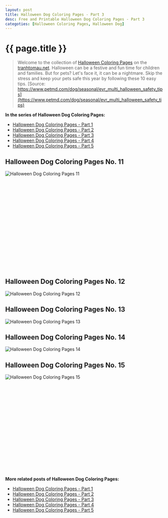 ```yaml
---
layout: post
title: Halloween Dog Coloring Pages - Part 3
desc: Free and Printable Halloween Dog Coloring Pages - Part 3
categoties: [Halloween Coloring Pages, Halloween Dog]
---
```

{{ page.title }}
================
> Welcome to the collection of [Halloween Coloring Pages](http://tranhtomau.net/) on the [tranhtomau.net](http://tranhtomau.net/). Halloween can be a festive and fun time for children and families. But for pets? Let's face it, it can be a nightmare. Skip the stress and keep your pets safe this year by following these 10 easy tips. [Source: https://www.petmd.com/dog/seasonal/evr_multi_halloween_safety_tips](https://www.petmd.com/dog/seasonal/evr_multi_halloween_safety_tips)

**In the series of Halloween Dog Coloring Pages:**

* [Halloween Dog Coloring Pages - Part 1](http://tranhtomau.net/2018/08/17/Halloween-Dog-Coloring-Pages-part-1.html)
* [Halloween Dog Coloring Pages - Part 2](http://tranhtomau.net/2018/08/17/Halloween-Dog-Coloring-Pages-part-2.html)
* [Halloween Dog Coloring Pages - Part 3](http://tranhtomau.net/2018/08/17/Halloween-Dog-Coloring-Pages-part-3.html)
* [Halloween Dog Coloring Pages - Part 4](http://tranhtomau.net/2018/08/17/Halloween-Dog-Coloring-Pages-part-4.html)
* [Halloween Dog Coloring Pages - Part 5](http://tranhtomau.net/2018/08/17/Halloween-Dog-Coloring-Pages-part-5.html)

## Halloween Dog Coloring Pages No. 11
![Halloween Dog Coloring Pages 11](http://tranhtomau.net/img2/Halloween-Dog-Coloring-Pages%20(11).jpg "Halloween Dog Coloring Pages 11")

<script async src="//pagead2.googlesyndication.com/pagead/js/adsbygoogle.js"></script><!-- Texxtonly --><ins class="adsbygoogle" style="display:inline-block;width:336px;height:280px" data-ad-client="ca-pub-6753140515841889" data-ad-slot="3207852233"></ins><script>(adsbygoogle = window.adsbygoogle || []).push({}); </script>

## Halloween Dog Coloring Pages No. 12
![Halloween Dog Coloring Pages 12](http://tranhtomau.net/img2/Halloween-Dog-Coloring-Pages%20(12).jpg "Halloween Dog Coloring Pages 12")

## Halloween Dog Coloring Pages No. 13
![Halloween Dog Coloring Pages 13](http://tranhtomau.net/img2/Halloween-Dog-Coloring-Pages%20(13).jpg "Halloween Dog Coloring Pages 13")

## Halloween Dog Coloring Pages No. 14
![Halloween Dog Coloring Pages 14](http://tranhtomau.net/img2/Halloween-Dog-Coloring-Pages%20(14).jpg "Halloween Dog Coloring Pages 14")

## Halloween Dog Coloring Pages No. 15
![Halloween Dog Coloring Pages 15](http://tranhtomau.net/img2/Halloween-Dog-Coloring-Pages%20(15).jpg "Halloween Dog Coloring Pages 15")

<script async src="//pagead2.googlesyndication.com/pagead/js/adsbygoogle.js"></script><!-- Texxtonly --><ins class="adsbygoogle" style="display:inline-block;width:336px;height:280px" data-ad-client="ca-pub-6753140515841889" data-ad-slot="3207852233"></ins><script>(adsbygoogle = window.adsbygoogle || []).push({}); </script>

**More related posts of Halloween Dog Coloring Pages:**

* [Halloween Dog Coloring Pages - Part 1](http://tranhtomau.net/2018/08/17/Halloween-Dog-Coloring-Pages-part-1.html)
* [Halloween Dog Coloring Pages - Part 2](http://tranhtomau.net/2018/08/17/Halloween-Dog-Coloring-Pages-part-2.html)
* [Halloween Dog Coloring Pages - Part 3](http://tranhtomau.net/2018/08/17/Halloween-Dog-Coloring-Pages-part-3.html)
* [Halloween Dog Coloring Pages - Part 4](http://tranhtomau.net/2018/08/17/Halloween-Dog-Coloring-Pages-part-4.html)
* [Halloween Dog Coloring Pages - Part 5](http://tranhtomau.net/2018/08/17/Halloween-Dog-Coloring-Pages-part-5.html)

